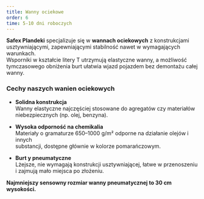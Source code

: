 ```yaml
---
title: Wanny ociekowe
order: 6
time: 5-10 dni roboczych
---
```


**Safex Plandeki** specjalizuje się w **wannach ociekowych** z konstrukcjami  
usztywniającymi, zapewniającymi stabilność nawet w wymagających warunkach.  
Wsporniki w kształcie litery T utrzymują elastyczne wanny, a możliwość  
tymczasowego obniżenia burt ułatwia wjazd pojazdem bez demontażu całej wanny.

### Cechy naszych wanien ociekowych

- **Solidna konstrukcja**  
  Wanny elastyczne najczęściej stosowane do agregatów czy materiałów  
  niebezpiecznych (np. olej, benzyna).

- **Wysoka odporność na chemikalia**  
  Materiały o gramaturze 650–1000 g/m² odporne na działanie olejów i innych  
  substancji, dostępne głównie w kolorze pomarańczowym.

- **Burt y pneumatyczne**  
  Lżejsze, nie wymagają konstrukcji usztywniającej, łatwe w przenoszeniu  
  i zajmują mało miejsca po złożeniu.

**Najmniejszy sensowny rozmiar wanny pneumatycznej to 30 cm wysokości.**
